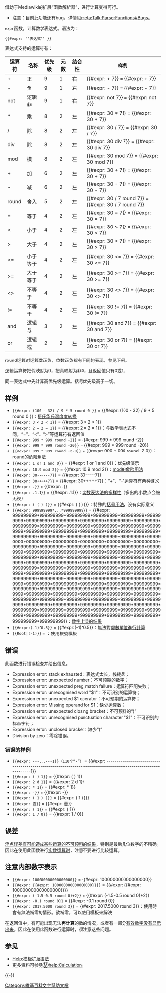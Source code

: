 借助于Mediawiki的扩展“函数解析器”，进行计算变得可行。

  - 注意：目前此功能还有bug，详情见[meta:Talk:ParserFunctions\#Bugs](../Page/meta:Talk:ParserFunctions#Bugs.md "wikilink")。

`expr`函数，计算数学表达式。语法为：

    {{#expr: ''表达式'' }}

表达式支持的运算符有：

| 运算符   | 名称   | 优先级 | 元数 | 结合性 | 样例                                                      |
| ----- | ---- | --- | -- | --- | ------------------------------------------------------- |
| \+    | 正    | 9   | 1  | 右   | {{\#expr: + 7}} = {{\#expr: + 7}}                       |
| \-    | 负    | 9   | 1  | 右   | {{\#expr: - 7}} = {{\#expr: - 7}}                       |
| not   | 逻辑非  | 9   | 1  | 右   | {{\#expr: not 7}} = {{\#expr: not 7}}                   |
| \*    | 乘    | 8   | 2  | 左   | {{\#expr: 30 \* 7}} = {{\#expr: 30 \* 7}}               |
| /     | 除    | 8   | 2  | 左   | {{\#expr: 30 / 7}} = {{\#expr: 30 / 7}}                 |
| div   | 除    | 8   | 2  | 左   | {{\#expr: 30 div 7}} = {{\#expr: 30 div 7}}             |
| mod   | 模    | 8   | 2  | 左   | {{\#expr: 30 mod 7}} = {{\#expr: 30 mod 7}}             |
| \+    | 加    | 6   | 2  | 左   | {{\#expr: 30 + 7}} = {{\#expr: 30 + 7}}                 |
| \-    | 减    | 6   | 2  | 左   | {{\#expr: 30 - 7}} = {{\#expr: 30 - 7}}                 |
| round | 舍入   | 5   | 2  | 左   | {{\#expr: 30 / 7 round 7}} = {{\#expr: 30 / 7 round 7}} |
| \=    | 等于   | 4   | 2  | 左   | {{\#expr: 30 = 7}} = {{\#expr: 30 = 7}}                 |
| \<    | 小于   | 4   | 2  | 左   | {{\#expr: 30 \< 7}} = {{\#expr: 30 \< 7}}               |
| \>    | 大于   | 4   | 2  | 左   | {{\#expr: 30 \> 7}} = {{\#expr: 30 \> 7}}               |
| \<=   | 小于等于 | 4   | 2  | 左   | {{\#expr: 30 \<= 7}} = {{\#expr: 30 \<= 7}}             |
| \>=   | 大于等于 | 4   | 2  | 左   | {{\#expr: 30 \>= 7}} = {{\#expr: 30 \>= 7}}             |
| \<\>  | 不等于  | 4   | 2  | 左   | {{\#expr: 30 \<\> 7}} = {{\#expr: 30 \<\> 7}}           |
| \!=   | 不等于  | 4   | 2  | 左   | {{\#expr: 30 \!= 7}} = {{\#expr: 30 \!= 7}}             |
| and   | 逻辑与  | 3   | 2  | 左   | {{\#expr: 30 and 7}} = {{\#expr: 30 and 7}}             |
| or    | 逻辑或  | 2   | 2  | 左   | {{\#expr: 30 or 7}} = {{\#expr: 30 or 7}}               |

round运算对运算数正负，位数正负都有不同的表现，参见下例。

逻辑运算符把假映射为0，把真映射为非0，且返回值只有0或1。

同一表达式中先计算高优先级运算。括号优先级高于一切。

## 样例

  - `{{#expr: (100 - 32) / 9 * 5 round 0 }}` = {{\#expr: (100 - 32) / 9
    \* 5 round 0
    }}：[摄氏](../Page/攝氏溫標.md "wikilink")[华氏](../Page/華氏溫標.md "wikilink")[温度](../Page/温度.md "wikilink")[度](../Page/度.md "wikilink")[转换](../Page/温度单位换算.md "wikilink")
  - `{{#expr: 3 < 2 < 1}}` = {{\#expr: 3 \< 2 \< 1}}
  - `{{#expr: 2 = 2 = 1}}` = {{\#expr: 2 = 2 =
    1}}：与数学表达式不同，“=”、“\<”、“\>”等运算符有返回值
  - `{{#expr: 999 * 999 round -2}}` = {{\#expr: 999 \* 999 round -2}}
  - `{{#expr: 999 * 999 round -20}}` = {{\#expr: 999 \* 999 round -20}}
  - `{{#expr: 999 * 999 round -2.9}}` = {{\#expr: 999 \* 999 round
    -2.9}}：round的危险用法
  - `{{#expr: 1 or 1 and 0}}` = {{\#expr: 1 or 1 and 0}}：优先级演示
  - `{{#expr: 10.9 mod 2}}` = {{\#expr: 10.9 mod
    2}}：[mod的危险用法](../Page/同餘.md "wikilink")
  - `{{#expr: 30------7}}` = {{\#expr: 30-----7}}
  - `{{#expr: 30+++++7}}` = {{\#expr: 30+++++7}}：“+”、“-”运算符有两种含义
  - `{{#expr: .}}` = {{\#expr: .}}
  - `{{#expr: .1.1}}` = {{\#expr:
    .1.1}}：[实数表达法的多样性](../Page/实数.md "wikilink")（多出的小数点会被无视）
  - `{{#expr: ( ( ) )}}` = {{\#expr: ( ( )
    )}}：特殊的[括号用法](../Page/括号.md "wikilink")，没有实际意义
  - `{{#expr: 999999999*...*999999999}}` = {{\#expr:
    999999999\*999999999\*999999999\*999999999\*999999999\*999999999\*999999999\*999999999\*999999999\*999999999\*999999999\*999999999\*999999999\*999999999\*999999999\*999999999\*999999999\*999999999\*999999999\*999999999\*999999999\*999999999\*999999999\*999999999\*999999999\*999999999\*999999999\*999999999\*999999999\*999999999\*999999999\*999999999\*999999999\*999999999\*999999999\*999999999\*999999999\*999999999\*999999999\*999999999\*999999999\*999999999\*999999999\*999999999\*999999999\*999999999\*999999999\*999999999\*999999999\*999999999\*999999999\*999999999\*999999999\*999999999\*999999999\*999999999\*999999999\*999999999\*999999999\*999999999\*999999999\*999999999\*999999999\*999999999\*999999999\*999999999\*999999999\*999999999\*999999999\*999999999\*999999999\*999999999\*999999999\*999999999\*999999999\*999999999\*999999999\*999999999\*999999999\*999999999\*999999999\*999999999\*999999999\*999999999\*999999999\*999999999\*999999999\*999999999\*999999999\*999999999\*999999999\*999999999\*999999999\*999999999\*999999999\*999999999\*999999999\*999999999\*999999999\*999999999\*999999999\*999999999\*999999999\*999999999\*999999999\*999999999\*999999999\*999999999\*999999999\*999999999\*999999999\*999999999}}：[数字上溢的结果](../Page/算術溢位.md "wikilink")
  - `{{#expr:(-1)^0.5}}` =
    {{\#expr:(-1)^0.5}}：無法對[虛數單位進行計算](../Page/虛數單位.md "wikilink")
  - `{{Root|(-1)}}` = ：使用根號模板

## 错误

此函数进行错误检查并给出信息。

  - Expression error: stack exhausted：表达式太长，栈耗尽；
  - Expression error: unexpected number：不可预期的数字；
  - Expression error: unexpected preg_match failure：运算符匹配失败；
  - Expression error: unrecognised word "$1"：不可识别的运算符；
  - Expression error: unexpected $1 operator：不可预期的运算符；
  - Expression error: Missing operand for $1：缺少运算数；
  - Expression error: unexpected closing bracket：不可预料的“)”
  - Expression error: unrecognised punctuation character "$1"：不可识别的标点字符；
  - Expression error: unclosed bracket：缺少“)”
  - Division by zero：零除错误。

### 错误的样例

  - `{{#expr: ---...---1}}（110个“-”）` = {{\#expr:
    --------------------------------------------------------------------------------------------------------------1}}
  - `{{#expr: ( ) 1}}` = {{\#expr: ( ) 1}}
  - `{{#expr: 2 d 1}}` = {{\#expr: 2 d 1}}
  - `{{#expr: * 1}}` = {{\#expr: \* 1}}
  - `{{#expr: -}}` = {{\#expr: -}}
  - `{{#expr: ( 1 ) )}}` = {{\#expr: ( 1 ) )}}
  - `{{#expr: 壹}}` = {{\#expr: 壹}}
  - `{{#expr: ( 1}}` = {{\#expr: ( 1}}
  - `{{#expr: 1 / 0}}` = {{\#expr: 1 / 0}}

## 误差

[浮点](../Page/浮点.md "wikilink")[误差有可能造成某些运算的不可预料的结果](../Page/误差.md "wikilink")，特别是最后几位数字的不精确。因此在使用此函数进行[实数运算时](../Page/实数.md "wikilink")，注意不要进行比较运算。

## 注意内部数字表示

  - `{{#expr: 100000000000000000}}` = {{\#expr: 100000000000000000}}
  - `{{#expr: {{#expr: 100000000000000000}}}}` = {{\#expr: {{\#expr:
    100000000000000000}}}}
  - `{{#expr: (-1.5-0.5 round 0)+2}}` = {{\#expr: (-1.5-0.5 round 0)+2}}
  - `{{#expr: -0.1 round 0}}` = {{\#expr: -0.1 round 0}}
  - `{{#expr: 2017.5000 round 3}}` = {{\#expr: 2017.5000 round
    3}}：使用時會有無法補零的情形。欲補零，可以使用模板來解決

在返回值中，有可能出现无法**再计算**的数的情况，或者有一部分[有效数字没有显示出来](../Page/有效数字.md "wikilink")。因此在使用此函数进行运算时，须注意这些问题。

## 参见

  - [Help:模板扩展语法](https://zh.wikipedia.org/wiki/Help:模板扩展语法 "wikilink")
  - 更多资料可参见[:m:help:Calculation](../Page/:m:help:Calculation.md "wikilink")。

{{-}}

[Category:維基百科文字幫助文檔](https://zh.wikipedia.org/wiki/Category:維基百科文字幫助文檔 "wikilink")